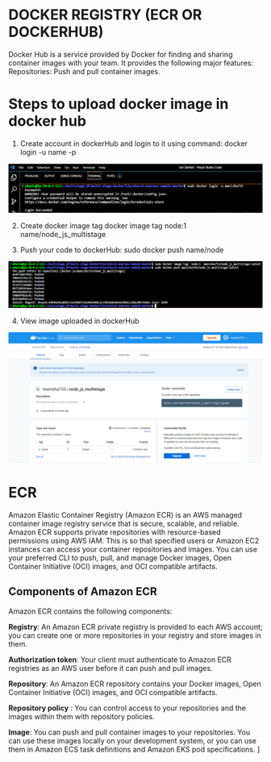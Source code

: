 # DOCKER REGISTRY (ECR OR DOCKERHUB)
Docker Hub is a service provided by Docker for finding and sharing container images with your team. It provides the following major features: Repositories: Push and pull container images.

# Steps to upload docker image in docker hub
1. Create account in dockerHub and login to it using command: docker login -u name -p

![](Images/docker2.png)

2. Create docker image tag
        docker image tag node:1  name/node_js_multistage

3. Push your code to dockerHub: sudo docker push name/node

![](Images/docker3.png)

4. View image uploaded in dockerHub 

![](Images/docker4.png)

# ECR 

Amazon Elastic Container Registry (Amazon ECR) is an AWS managed container image registry service that is secure, scalable, and reliable. Amazon ECR supports private repositories with resource-based permissions using AWS IAM. This is so that specified users or Amazon EC2 instances can access your container repositories and images. You can use your preferred CLI to push, pull, and manage Docker images, Open Container Initiative (OCI) images, and OCI compatible artifacts.

## Components of Amazon ECR
Amazon ECR contains the following components:

**Registry**: An Amazon ECR private registry is provided to each AWS account; you can create one or more repositories in your registry and store images in them. 

**Authorization token**: Your client must authenticate to Amazon ECR registries as an AWS user before it can push and pull images. 

**Repository**: An Amazon ECR repository contains your Docker images, Open Container Initiative (OCI) images, and OCI compatible artifacts. 

**Repository policy** : You can control access to your repositories and the images within them with repository policies. 

**Image**: You can push and pull container images to your repositories. You can use these images locally on your development system, or you can use them in Amazon ECS task definitions and Amazon EKS pod specifications. ]